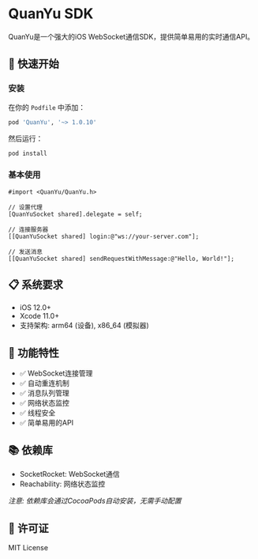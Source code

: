 # QuanYu SDK

QuanYu是一个强大的iOS WebSocket通信SDK，提供简单易用的实时通信API。

## 🚀 快速开始

### 安装

在你的 `Podfile` 中添加：

```ruby
pod 'QuanYu', '~> 1.0.10'
```

然后运行：

```bash
pod install
```

### 基本使用

```objc
#import <QuanYu/QuanYu.h>

// 设置代理
[QuanYuSocket shared].delegate = self;

// 连接服务器
[[QuanYuSocket shared] login:@"ws://your-server.com"];

// 发送消息
[[QuanYuSocket shared] sendRequestWithMessage:@"Hello, World!"];
```

## 📋 系统要求

- iOS 12.0+
- Xcode 11.0+
- 支持架构: arm64 (设备), x86_64 (模拟器)

## 🔧 功能特性

- ✅ WebSocket连接管理
- ✅ 自动重连机制
- ✅ 消息队列管理
- ✅ 网络状态监控
- ✅ 线程安全
- ✅ 简单易用的API

## 📚 依赖库

- SocketRocket: WebSocket通信
- Reachability: 网络状态监控

*注意: 依赖库会通过CocoaPods自动安装，无需手动配置*

## 📄 许可证

MIT License
